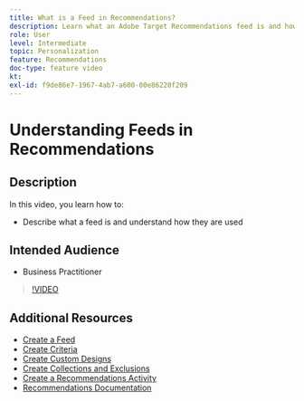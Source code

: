 ```yaml
---
title: What is a Feed in Recommendations?
description: Learn what an Adobe Target Recommendations feed is and how it is used
role: User
level: Intermediate
topic: Personalization
feature: Recommendations
doc-type: feature video
kt:
exl-id: f9de86e7-1967-4ab7-a600-00e86220f209
---
```

# Understanding Feeds in Recommendations

## Description

In this video, you learn how to:

* Describe what a feed is and understand how they are used

## Intended Audience

* Business Practitioner

>[!VIDEO](https://video.tv.adobe.com/v/27695?quality=12)

## Additional Resources

* [Create a Feed](create-a-feed.md)
* [Create Criteria](create-criteria.md)
* [Create Custom Designs](create-custom-designs.md)
* [Create Collections and Exclusions](create-collections-and-exclusions.md)
* [Create a Recommendations Activity](create-a-recommendations-activity.md)
* [Recommendations Documentation](https://experienceleague.adobe.com/docs/target/using/recommendations/recommendations.html?lang=en)
